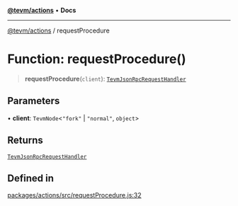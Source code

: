 [**@tevm/actions**](../README.md) • **Docs**

***

[@tevm/actions](../globals.md) / requestProcedure

# Function: requestProcedure()

> **requestProcedure**(`client`): [`TevmJsonRpcRequestHandler`](../type-aliases/TevmJsonRpcRequestHandler.md)

## Parameters

• **client**: `TevmNode`\<`"fork"` \| `"normal"`, `object`\>

## Returns

[`TevmJsonRpcRequestHandler`](../type-aliases/TevmJsonRpcRequestHandler.md)

## Defined in

[packages/actions/src/requestProcedure.js:32](https://github.com/evmts/tevm-monorepo/blob/main/packages/actions/src/requestProcedure.js#L32)
